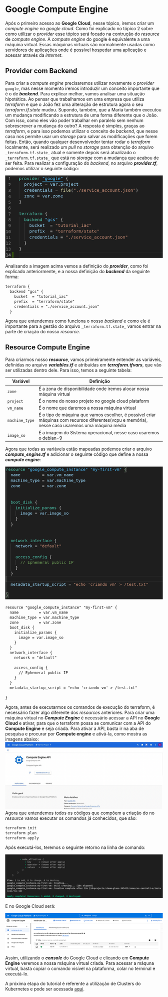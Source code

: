 # Google Compute Engine
Após o primeiro acesso ao **Google Cloud**, nesse tópico, iremos criar um _compute engine_ no _google cloud_. Como foi explicado no tópico 2 sobre como utilizar o _provider_ esse tópico será focado na contrução do _resource_ de _compute_ _engine_.
A  _compute_ _engine_ do google é equivalente a uma máquina virtual. Essas máquinas virtuais são normalmente usadas como servidores de aplicações onde é possível hospedar uma aplicação e acessar através da _internet_.

## Provider com Backend

Para criar a _compute_ _engine_ precisaremos utilizar novamente o _provider_ ```google```, mas nesse momento iremos introduzir um conceito importante que é o de **_backend_**.
Para explicar melhor, vamos analisar uma situação hipotética. Ao pensar que trabalhamos em uma empresa que utiliza _terraform_ e que o João fez uma alteração de estrutura agora o seu _terraform.tf.state_ mudou. Supondo, também, que a Maria também executou um mudança modificando a estrutura de uma forma diferente que o João. Com isso, como eles vão poder trabalhar em paralelo sem nenhum sobrescrever a mudança do outro? A resposta é simples, graças ao _terraform_, e para isso podemos utilizar o conceito de _backend_, que nesse caso nos permite usar um _storage_ para salvar as modificações que forem feitas. Então, quando qualquer desenvolvedor tentar rodar o _terraform_ localmente, será realizado um _pull_ no _storage_ para obtenção do arquivo  ```_terraform.tf.state_``` atual e somente depois será atualizado o ```_terraform.tf.state_``` que está no _storage_ com a mudança que acabou de ser feita. Para realizar a configuração do _backend_, no arquivo **_provider.tf_**, podemos utilizar o seguinte código:

![Provider](images/provider-compute-engine.png)

Analisando a imagem acima vemos a definição do **_provider_**, como foi explicado anteriormente, e a nossa definição do **_backend_** da seguinte forma:

```
terraform {
  backend "gcs" {
    bucket  = "tutorial_iac"
    prefix  = "terraform/state"
    credentials = "./service_account.json"
  }

```

Agora que entendemos como funciona o nosso _backend_ e como ele é importante para a gestão do arquivo  ```_terraform.tf.state_``` vamos entrar na parte de criação do nosso _resource_.

## Resource Compute Engine

Para criarmos nosso **_resource_**, vamos primeiramente entender as variáveis, definidas no arquivo **_variables.tf_** e atribuídas em **_terraform.tfvars_**, que vão ser utilizadas dentro dele. Para isso, temos a seguinte tabela:

|  Variável |Definição   |
|---|---|
|```zone```   |   É a zona de disponibilidade onde iremos alocar nossa máquina virtual|
| ```project```  | É o nome do nosso projeto no google cloud plataform   |
| ```vm_name```  | É o nome que daremos a nossa máquina virtual  |
|```machine_type```| É o tipo de máquina que vamos escolher, é possível criar máquinas com recursos diferentes(vcpu e memória), nesse caso usaremos uma máquina média|
|```image_so```| É a imagem do Sistema operacional, nesse caso usaremos o debian-9|

Agora que todas as variáveis estão mapeadas podemos criar o arquivo **_compute_engine.tf_** e adicionar o seguinte código que define a nossa **_compute_ _engine_**:

![resources compute engine](images/resources-compute-engine.png)

```
resource "google_compute_instance" "my-first-vm" {
  name         = var.vm_name
  machine_type = var.machine_type
  zone         = var.zone
  boot_disk {
    initialize_params {
      image = var.image_so
    }
  }
  network_interface {
    network = "default"

    access_config {
      // Ephemeral public IP
    }
  }
  metadata_startup_script = "echo 'criando vm' > /test.txt"

}
```
Agora, antes de executarmos os comandos de execução do terraform, é necessário fazer algo diferente dos *resources* anteriores. Para criar uma máquina virtual no ***Compute Engine*** é necessário acessar a API no **Google Cloud** e ativar, para que o terraform possa se comunicar com a API do **Compute Engine** e seja criada. Para ativar a API, basta ir na aba de pesquisa e procurar por **Compute engine** e ativá-la, como mostra as imagens abaixo:
![compete engine](images/compute-engine.png)
Agora que entendemos todos os códigos que compõem a criação do no _resource_ vamos executar os comandos já conhecidos, que são:

```
terraform init
terraform plan
terraform apply
```

Após executá-los, teremos o seguinte retorno na linha de comando:

![resultado compute engine](images/resultado.png)

E no Google Cloud será:

![resultado compute engine](images/resultado-1.png)

Assim, utilizando o **_console_** do Google Cloud e clicando em **Compute Engine** veremos a nossa máquina virtual criada. Para acessar a máquna virtual, basta copiar o comando visível na plataforma, colar no terminal e executá-lo.

A próxima etapa do tutorial é referente a utilização de Clusters do Kubernetes e pode ser acessada [aqui](../parte4/main.md).
